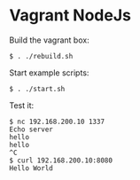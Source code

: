 # Vagrant NodeJs

Build the vagrant box:

```shell
$ . ./rebuild.sh
```

Start example scripts:

```shell
$ . ./start.sh
```

Test it:

```shell
$ nc 192.168.200.10 1337
Echo server
hello
hello
^C
$ curl 192.168.200.10:8080
Hello World
```

